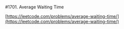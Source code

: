 #1701. Average Waiting Time

[https://leetcode.com/problems/average-waiting-time/](https://leetcode.com/problems/average-waiting-time/)

